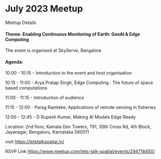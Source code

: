 # July 2023 Meetup

Meetup Details

#### Theme: Enabling Continuous Monitoring of Earth: GeoAI & Edge Computing

The event is organised at SkyServe, Bangalore

#### Agenda:

10:00 - 10:15 - Introduction to the event and host organisation

10:15 - 11:00 - Arya Pratap Singh, Edge Computing : The future of space based computations

11:00 - 11:15 - Introduction of audience

11:15 - 12:00 - Parag Ramteke, Applications of remote sensing in fisheries

12:00 - 12:45 - D Rupesh Kumar, Making AI Models Edge Ready

Location:
2nd floor, Kamala Dev Towers, 791, 35th Cross Rd, 4th Block, Jayanagar, Bengaluru, Karnataka 560011

visit https://letstalkspatial.in/

RSVP Link
https://www.meetup.com/lets-talk-spatial/events/294718450/
